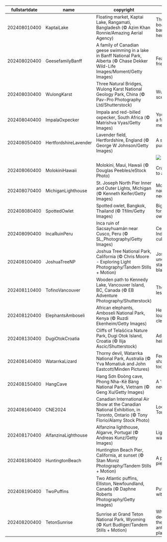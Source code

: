 |fullstartdate|name|copyright|title|image|
|--|--|--|--|--|
202408010400|KaptaiLake|Floating market, Kaptai Lake, Rangamati, Bangladesh (© Azim Khan Ronnie/Amazing Aerial Agency)|There's a boatload of bargains here|![](/en-CA/2024/08/202408010400KaptaiLake.jpg)|
202408020400|GeesefamilyBanff|A family of Canadian geese swimming in a lake in Banff National Park, Alberta (© Chase Dekker Wild-Life Images/Moment/Getty Images)|Feathered friends|![](/en-CA/2024/08/202408020400GeesefamilyBanff.jpg)|
202408030400|WulongKarst|Three Natural Bridges, Wulong Karst National Geology Park, China (© Pav-Pro Photography Ltd/Shutterstock)|Wulong's scenic trio|![](/en-CA/2024/08/202408030400WulongKarst.jpg)|
202408040400|ImpalaOxpecker|Impala and red-billed oxpecker, South Africa (© Matrishva Vyas/Getty Images)|You've got a friend in me|![](/en-CA/2024/08/202408040400ImpalaOxpecker.jpg)|
202408050400|HertfordshireLavender|Lavender field, Hertfordshire, England (© George W Johnson/Getty Images)|A sea of purple|![](/en-CA/2024/08/202408050400HertfordshireLavender.jpg)|
||||![](/en-CA/2024/08/.jpg)|
202408060400|MolokiniHawaii|Molokini, Maui, Hawaii (© Douglas Peebles/eStock Photo)|Cratering to all tastes|![](/en-CA/2024/08/202408060400MolokiniHawaii.jpg)|
202408070400|MichiganLighthouse|St. Joseph North Pier Inner and Outer Lights, Michigan (© Kenneth Keifer/Getty Images)|More than nautical necessity|![](/en-CA/2024/08/202408070400MichiganLighthouse.jpg)|
202408080400|SpottedOwlet|Spotted owlet, Bangkok, Thailand (© Tfilm/Getty Images)|Big stare for a little owl|![](/en-CA/2024/08/202408080400SpottedOwlet.jpg)|
202408090400|IncaRuinPeru|Inca ruin of Sacsayhuamán near Cusco, Peru (© SL_Photography/Getty Images)|Celebrating Indigenous culture|![](/en-CA/2024/08/202408090400IncaRuinPeru.jpg)|
202408100400|JoshuaTreeNP|Joshua Tree National Park, California (© Chris Moore - Exploring Light Photography/Tandem Stills + Motion)|Joshua under a starry blanket|![](/en-CA/2024/08/202408100400JoshuaTreeNP.jpg)|
202408110400|TofinoVancouver|Wooden path to Kennedy Lake, Vancouver Island, BC, Canada (© EB Adventure Photography/Shutterstock)|The path less taken|![](/en-CA/2024/08/202408110400TofinoVancouver.jpg)|
202408120400|ElephantsAmboseli|African elephants, Amboseli National Park, Kenya (© Ruzdi Ekenheim/Getty Images)|Herd you loud and clear|![](/en-CA/2024/08/202408120400ElephantsAmboseli.jpg)|
202408130400|DugiOtokCroatia|Cliffs of Telašćica Nature Park, Dugi Otok Island, Croatia (© Ilija Ascic/Shutterstock)|Adriatic heights|![](/en-CA/2024/08/202408130400DugiOtokCroatia.jpg)|
202408140400|WatarrkaLizard|Thorny devil, Watarrka National Park, Australia (© Yva Momatiuk and John Eastcott/Minden Pictures)|Feeling sharp today|![](/en-CA/2024/08/202408140400WatarrkaLizard.jpg)|
202408150400|HangCave|Hang Sơn Đoòng cave, Phong Nha-Kẻ Bàng National Park, Vietnam (© Geng Xu/Getty Images)|A 'hole' new world|![](/en-CA/2024/08/202408150400HangCave.jpg)|
202408160400|CNE2024|Canadian International Air Show at the Canadian National Exhibition, in Toronto, Ontario (© Tony Florio/Alamy Stock Photo)|Look up, Toronto!|![](/en-CA/2024/08/202408160400CNE2024.jpg)|
202408170400|AlfanzinaLighthouse|Alfanzina lighthouse, Algarve, Portugal (© Andreas Kunz/Getty Images)|Light the way|![](/en-CA/2024/08/202408170400AlfanzinaLighthouse.jpg)|
202408180400|HuntingtonBeach|Huntington Beach Pier, California, at sunset (© Stan Moniz Photography/Tandem Stills + Motion)|A peerless pier|![](/en-CA/2024/08/202408180400HuntingtonBeach.jpg)|
202408190400|TwoPuffins|Two Atlantic puffins, Elliston, Newfoundland, Canada (© Daphne Roberts Photography/Getty Images)|Puffins with a plan|![](/en-CA/2024/08/202408190400TwoPuffins.jpg)|
202408200400|TetonSunrise|Sunrise at Grand Teton National Park, Wyoming (© Kurt Budliger/Tandem Stills + Motion)|Where the deer and the antelope play|![](/en-CA/2024/08/202408200400TetonSunrise.jpg)|
